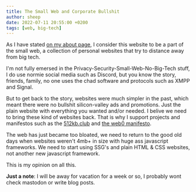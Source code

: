 ```yaml
---
title: The Small Web and Corporate Bullshit
author: sheep 
date: 2022-07-11 20:55:00 +0200 
tags: [web, big-tech] 
---
```


As I have stated [on my about page](https://sheepdev.xyz/about), I consider this website to be a part of the small web, a collection of personal websites that try to distance away from big tech.

I'm not fully emersed in the Privacy-Security-Small-Web-No-Big-Tech stuff, I do use normie social media such as Discord, but you know the story, friends, family, no one uses the chad software and protocols such as XMPP and Signal.

But to get back to the story, websites were much simpler in the past, which meant there were no bullshit silicon-valley ads and promotions. Just the plain website with everything you wanted and/or needed. I belive we need to bring these kind of websites back. That is why I support projects and manifestos such as the [512kb.club](https://512kb.club) and [the web0 manifesto](https://web0.small-web.org/).

The web has just became too bloated, we need to return to the good old days when websites weren't 4mb+ in size with huge ass javascript frameworks. We need to start using SSG's and plain HTML & CSS websites, not another new javascript framework.

This is my opinion on all this.

**Just a note**:
I will be away for vacation for a week or so, I probably wont check mastodon or write blog posts.
